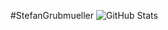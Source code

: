 #StefanGrubmueller
![GitHub Stats](https://github-readme-stats.vercel.app/api?username=StefanGrubmueller)